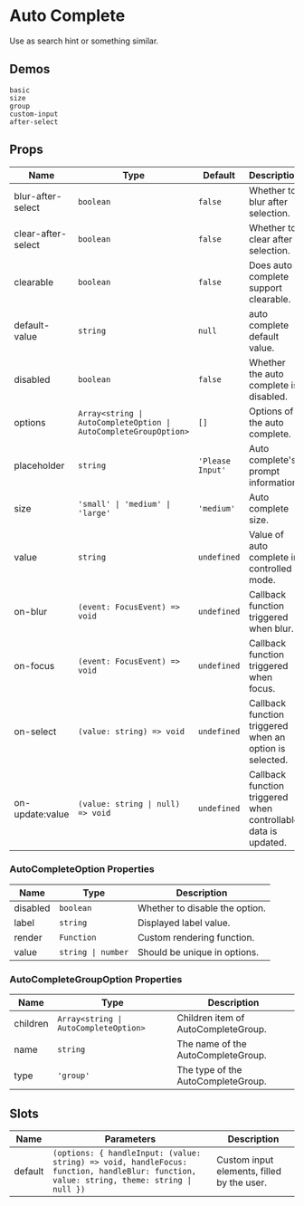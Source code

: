 # Auto Complete

Use as search hint or something similar.

## Demos

```demo
basic
size
group
custom-input
after-select
```

## Props

| Name | Type | Default | Description |
| --- | --- | --- | --- |
| blur-after-select | `boolean` | `false` | Whether to blur after selection. |
| clear-after-select | `boolean` | `false` | Whether to clear after selection. |
| clearable | `boolean` | `false` | Does auto complete support clearable. |
| default-value | `string` | `null` | auto complete default value. |
| disabled | `boolean` | `false` | Whether the auto complete is disabled. |
| options | `Array<string \| AutoCompleteOption \| AutoCompleteGroupOption>` | `[]` | Options of the auto complete. |
| placeholder | `string` | `'Please Input'` | Auto complete's prompt information. |
| size | `'small' \| 'medium' \| 'large'` | `'medium'` | Auto complete size. |
| value | `string` | `undefined` | Value of auto complete in controlled mode. |
| on-blur | `(event: FocusEvent) => void` | `undefined` | Callback function triggered when blur. |
| on-focus | `(event: FocusEvent) => void` | `undefined` | Callback function triggered when focus. |
| on-select | `(value: string) => void` | `undefined` | Callback function triggered when an option is selected. |
| on-update:value | `(value: string \| null) => void` | `undefined` | Callback function triggered when controllable data is updated. |

### AutoCompleteOption Properties

| Name     | Type               | Description                    |
| -------- | ------------------ | ------------------------------ |
| disabled | `boolean`          | Whether to disable the option. |
| label    | `string`           | Displayed label value.         |
| render   | `Function`         | Custom rendering function.     |
| value    | `string \| number` | Should be unique in options.   |

### AutoCompleteGroupOption Properties

| Name | Type | Description |
| --- | --- | --- |
| children | `Array<string \| AutoCompleteOption>` | Children item of AutoCompleteGroup. |
| name | `string` | The name of the AutoCompleteGroup. |
| type | `'group'` | The type of the AutoCompleteGroup. |

## Slots

| Name | Parameters | Description |
| --- | --- | --- |
| default | `(options: { handleInput: (value: string) => void, handleFocus: function, handleBlur: function, value: string, theme: string \| null })` | Custom input elements, filled by the user. |

